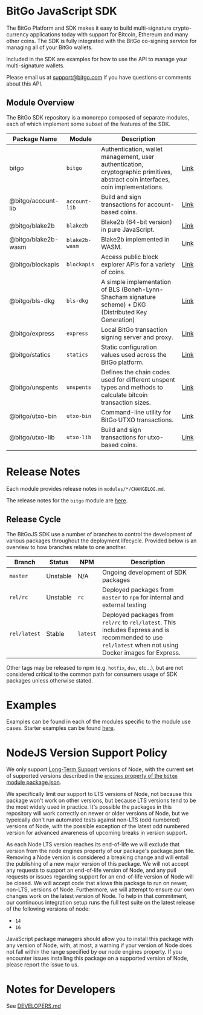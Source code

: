 # BitGo JavaScript SDK

The BitGo Platform and SDK makes it easy to build multi-signature crypto-currency applications today with support for Bitcoin, Ethereum and many other coins.
The SDK is fully integrated with the BitGo co-signing service for managing all of your BitGo wallets.

Included in the SDK are examples for how to use the API to manage your multi-signature wallets.

Please email us at support@bitgo.com if you have questions or comments about this API.

## Module Overview

The BitGo SDK repository is a monorepo composed of separate modules, each of which implement some subset of the features of the SDK.

| Package Name        | Module         | Description                                                                                                                       |                                                                           |
|---------------------|----------------|-----------------------------------------------------------------------------------------------------------------------------------|---------------------------------------------------------------------------|
| bitgo               | `bitgo`        | Authentication, wallet management, user authentication, cryptographic primitives, abstract coin interfaces, coin implementations. | [Link](https://github.com/BitGo/BitGoJS/tree/master/modules/bitgo)        |
| @bitgo/account-lib  | `account-lib`  | Build and sign transactions for account-based coins.                                                                              | [Link](https://github.com/BitGo/BitGoJS/tree/master/modules/account-lib)  |
| @bitgo/blake2b      | `blake2b`      | Blake2b (64-bit version) in pure JavaScript.                                                                                      | [Link](https://github.com/BitGo/BitGoJS/tree/master/modules/blake2b)      |
| @bitgo/blake2b-wasm | `blake2b-wasm` | Blake2b implemented in WASM.                                                                                                      | [Link](https://github.com/BitGo/BitGoJS/tree/master/modules/blake2b-wasm) |
| @bitgo/blockapis    | `blockapis`    | Access public block explorer APIs for a variety of coins.                                                                         | [Link](https://github.com/BitGo/BitGoJS/tree/master/modules/blockapis)    |
| @bitgo/bls-dkg      | `bls-dkg`      | A simple implementation of BLS (Boneh-Lynn-Shacham signature scheme) + DKG (Distributed Key Generation)                           | [Link](https://github.com/BitGo/BitGoJS/tree/master/modules/bls-dkg)      |
| @bitgo/express      | `express`      | Local BitGo transaction signing server and proxy.                                                                                 | [Link](https://github.com/BitGo/BitGoJS/tree/master/modules/express)      |
| @bitgo/statics      | `statics`      | Static configuration values used across the BitGo platform.                                                                       | [Link](https://github.com/BitGo/BitGoJS/tree/master/modules/statics)      |
| @bitgo/unspents     | `unspents`     | Defines the chain codes used for different unspent types and methods to calculate bitcoin transaction sizes.                      | [Link](https://github.com/BitGo/BitGoJS/tree/master/modules/unspents)     |
| @bitgo/utxo-bin     | `utxo-bin`     | Command-line utility for BitGo UTXO transactions.                                                                                 | [Link](https://github.com/BitGo/BitGoJS/tree/master/modules/utxo-bin)     |
| @bitgo/utxo-lib     | `utxo-lib`     | Build and sign transactions for utxo-based coins.                                                                                 | [Link](https://github.com/BitGo/BitGoJS/tree/master/modules/utxo-lib)     |

# Release Notes

Each module provides release notes in `modules/*/CHANGELOG.md`.

The release notes for the `bitgo` module are [here](https://github.com/BitGo/BitGoJS/blob/master/modules/bitgo/CHANGELOG.md).

## Release Cycle

The BitGoJS SDK use a number of branches to control the development of various packages throughout the deployment lifecycle. Provided below is an overview to how branches relate to one another.

| Branch       | Status   | NPM      | Description                                                                                                                                                |
|--------------|----------|----------|------------------------------------------------------------------------------------------------------------------------------------------------------------|
| `master`     | Unstable | N/A      | Ongoing development of SDK packages                                                                                                                        |
| `rel/rc`     | Unstable | `rc`     | Deployed packages from `master` to `npm` for internal and external testing                                                                                 |
| `rel/latest` | Stable   | `latest` | Deployed packages from `rel/rc` to `rel/latest`. This includes Express and is recommended to use `rel/latest` when not using Docker images for Express. |

Other tags may be released to npm (e.g. `hotfix`, `dev`, etc...), but are not considered critical to the common path for consumers usage of SDK packages unless otherwise stated.

# Examples

Examples can be found in each of the modules specific to the module use cases. Starter examples can be found [here](https://github.com/BitGo/BitGoJS/tree/master/modules/bitgo/example).

# NodeJS Version Support Policy

We only support [Long-Term Support](https://github.com/nodejs/Release) versions of Node, with the current set of
supported versions described in the [`engines` property of the `bitgo` module package.json](https://github.com/BitGo/BitGoJS/blob/master/modules/bitgo/package.json#L18).

We specifically limit our support to LTS versions of Node, not because this package won't work on other versions, but
because LTS versions tend to be the most widely used in practice. It's possible the packages in this repository will
work correctly on newer or older versions of Node, but we typeically don't run automated tests against non-LTS (odd
numbered) versions of Node, with the possible exception of the latest odd numbered version for advanced awareness of
upcoming breaks in version support.

As each Node LTS version reaches its end-of-life we will exclude that version from the node engines property of our
package's package.json file. Removing a Node version is considered a breaking change and will entail the publishing of a
new major version of this package. We will not accept any requests to support an end-of-life version of Node, and any
pull requests or issues regarding support for an end-of-life version of Node will be closed. We will accept code that
allows this package to run on newer, non-LTS, versions of Node. Furthermore, we will attempt to ensure our own changes
work on the latest version of Node. To help in that commitment, our continuous integration setup runs the full test
suite on the latest release of the following versions of node:

* `14`
* `16`

JavaScript package managers should allow you to install this package with any version of Node, with, at most, a warning
if your version of Node does not fall within the range specified by our node engines property. If you encounter issues
installing this package on a supported version of Node, please report the issue to us.

# Notes for Developers

See [DEVELOPERS.md](https://github.com/BitGo/BitGoJS/blob/master/DEVELOPERS.md)
